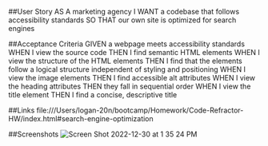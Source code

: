 ##User Story
AS A marketing agency
I WANT a codebase that follows accessibility standards
SO THAT our own site is optimized for search engines

##Acceptance Criteria
GIVEN a webpage meets accessibility standards
WHEN I view the source code
THEN I find semantic HTML elements
WHEN I view the structure of the HTML elements
THEN I find that the elements follow a logical structure independent of styling and positioning
WHEN I view the image elements
THEN I find accessible alt attributes
WHEN I view the heading attributes
THEN they fall in sequential order
WHEN I view the title element
THEN I find a concise, descriptive title

##Links
file:///Users/logan-20n/bootcamp/Homework/Code-Refractor-HW/index.html#search-engine-optimization

##Screenshots
![Screen Shot 2022-12-30 at 1 35 24 PM](https://user-images.githubusercontent.com/120288816/210102136-352a587e-17f1-40d6-868e-e2cb93013c84.png)
